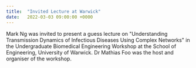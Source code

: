 ```yaml
---
title:  "Invited Lecture at Warwick"
date:   2022-03-03 09:00:00 +0000
---
```


Mark Ng was invited to present a guess lecture on "Understanding Transmission Dynamics of Infectious Diseases Using Complex Networks" in the Undergraduate Biomedical Engineering Workshop at the School of Engineering, University of Warwick. Dr Mathias Foo was the host and organiser of the workshop. 
